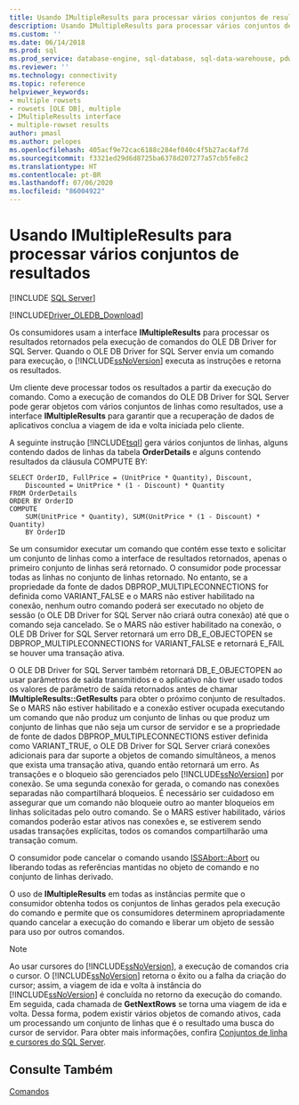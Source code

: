 ```yaml
---
title: Usando IMultipleResults para processar vários conjuntos de resultados | Microsoft Docs
description: Usando IMultipleResults para processar vários conjuntos de resultados
ms.custom: ''
ms.date: 06/14/2018
ms.prod: sql
ms.prod_service: database-engine, sql-database, sql-data-warehouse, pdw
ms.reviewer: ''
ms.technology: connectivity
ms.topic: reference
helpviewer_keywords:
- multiple rowsets
- rowsets [OLE DB], multiple
- IMultipleResults interface
- multiple-rowset results
author: pmasl
ms.author: pelopes
ms.openlocfilehash: 405acf9e72cac6188c284ef040c4f5b27ac4af7d
ms.sourcegitcommit: f3321ed29d6d8725ba6378d207277a57cb5fe8c2
ms.translationtype: HT
ms.contentlocale: pt-BR
ms.lasthandoff: 07/06/2020
ms.locfileid: "86004922"
---
```

# <a name="using-imultipleresults-to-process-multiple-result-sets"></a>Usando IMultipleResults para processar vários conjuntos de resultados
[!INCLUDE [SQL Server](../../../includes/applies-to-version/sql-asdb-asdbmi-asa-pdw.md)]

[!INCLUDE[Driver_OLEDB_Download](../../../includes/driver_oledb_download.md)]

  Os consumidores usam a interface **IMultipleResults** para processar os resultados retornados pela execução de comandos do OLE DB Driver for SQL Server. Quando o OLE DB Driver for SQL Server envia um comando para execução, o [!INCLUDE[ssNoVersion](../../../includes/ssnoversion-md.md)] executa as instruções e retorna os resultados.  
  
 Um cliente deve processar todos os resultados a partir da execução do comando. Como a execução de comandos do OLE DB Driver for SQL Server pode gerar objetos com vários conjuntos de linhas como resultados, use a interface **IMultipleResults** para garantir que a recuperação de dados de aplicativos conclua a viagem de ida e volta iniciada pelo cliente.  
  
 A seguinte instrução [!INCLUDE[tsql](../../../includes/tsql-md.md)] gera vários conjuntos de linhas, alguns contendo dados de linhas da tabela **OrderDetails** e alguns contendo resultados da cláusula COMPUTE BY:  
  
```  
SELECT OrderID, FullPrice = (UnitPrice * Quantity), Discount,  
    Discounted = UnitPrice * (1 - Discount) * Quantity  
FROM OrderDetails  
ORDER BY OrderID  
COMPUTE  
    SUM(UnitPrice * Quantity), SUM(UnitPrice * (1 - Discount) * Quantity)  
    BY OrderID  
```  
  
 Se um consumidor executar um comando que contém esse texto e solicitar um conjunto de linhas como a interface de resultados retornados, apenas o primeiro conjunto de linhas será retornado. O consumidor pode processar todas as linhas no conjunto de linhas retornado. No entanto, se a propriedade da fonte de dados DBPROP_MULTIPLECONNECTIONS for definida como VARIANT_FALSE e o MARS não estiver habilitado na conexão, nenhum outro comando poderá ser executado no objeto de sessão (o OLE DB Driver for SQL Server não criará outra conexão) até que o comando seja cancelado. Se o MARS não estiver habilitado na conexão, o OLE DB Driver for SQL Server retornará um erro DB_E_OBJECTOPEN se DBPROP_MULTIPLECONNECTIONS for VARIANT_FALSE e retornará E_FAIL se houver uma transação ativa.  
  
 O OLE DB Driver for SQL Server também retornará DB_E_OBJECTOPEN ao usar parâmetros de saída transmitidos e o aplicativo não tiver usado todos os valores de parâmetro de saída retornados antes de chamar **IMultipleResults::GetResults** para obter o próximo conjunto de resultados. Se o MARS não estiver habilitado e a conexão estiver ocupada executando um comando que não produz um conjunto de linhas ou que produz um conjunto de linhas que não seja um cursor de servidor e se a propriedade de fonte de dados DBPROP_MULTIPLECONNECTIONS estiver definida como VARIANT_TRUE, o OLE DB Driver for SQL Server criará conexões adicionais para dar suporte a objetos de comando simultâneos, a menos que exista uma transação ativa, quando então retornará um erro. As transações e o bloqueio são gerenciados pelo [!INCLUDE[ssNoVersion](../../../includes/ssnoversion-md.md)] por conexão. Se uma segunda conexão for gerada, o comando nas conexões separadas não compartilhará bloqueios. É necessário ser cuidadoso em assegurar que um comando não bloqueie outro ao manter bloqueios em linhas solicitadas pelo outro comando. Se o MARS estiver habilitado, vários comandos poderão estar ativos nas conexões e, se estiverem sendo usadas transações explícitas, todos os comandos compartilharão uma transação comum.  
  
 O consumidor pode cancelar o comando usando [ISSAbort::Abort](../../oledb/ole-db-interfaces/issabort-abort-ole-db.md) ou liberando todas as referências mantidas no objeto de comando e no conjunto de linhas derivado.  
  
 O uso de **IMultipleResults** em todas as instâncias permite que o consumidor obtenha todos os conjuntos de linhas gerados pela execução do comando e permite que os consumidores determinem apropriadamente quando cancelar a execução do comando e liberar um objeto de sessão para uso por outros comandos.  
  
> [!NOTE]  
>  Ao usar cursores do [!INCLUDE[ssNoVersion](../../../includes/ssnoversion-md.md)], a execução de comandos cria o cursor. O [!INCLUDE[ssNoVersion](../../../includes/ssnoversion-md.md)] retorna o êxito ou a falha da criação do cursor; assim, a viagem de ida e volta à instância do [!INCLUDE[ssNoVersion](../../../includes/ssnoversion-md.md)] é concluída no retorno da execução do comando. Em seguida, cada chamada de **GetNextRows** se torna uma viagem de ida e volta. Dessa forma, podem existir vários objetos de comando ativos, cada um processando um conjunto de linhas que é o resultado uma busca do cursor de servidor. Para obter mais informações, confira [Conjuntos de linha e cursores do SQL Server](../../oledb/ole-db-rowsets/rowsets-and-sql-server-cursors.md).  
  
## <a name="see-also"></a>Consulte Também  
 [Comandos](../../oledb/ole-db-commands/commands.md)  
  
  
